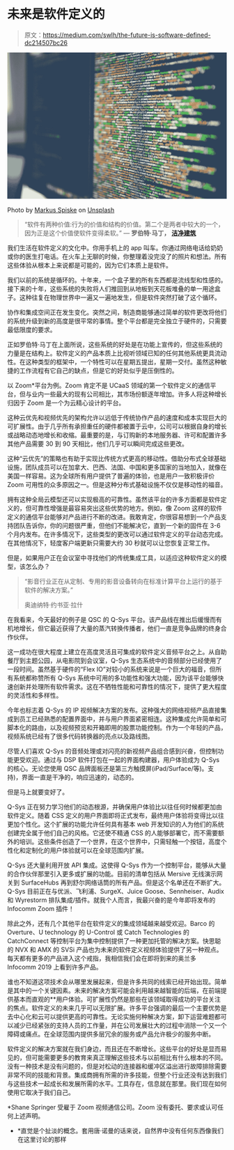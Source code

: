 # 未来是软件定义的

> 原文：<https://medium.com/swlh/the-future-is-software-defined-dc214507bc26>

![](img/225e8cdfb16f98d0bbcf5a2e17fdaae4.png)

Photo by [Markus Spiske](https://unsplash.com/@markusspiske?utm_source=medium&utm_medium=referral) on [Unsplash](https://unsplash.com?utm_source=medium&utm_medium=referral)

> “软件有两种价值:行为的价值和结构的价值。第二个是两者中较大的一个，因为正是这个价值使软件变得柔软。”
> ― **罗伯特·马丁，** [**洁净建筑**](https://www.goodreads.com/work/quotes/25319615)

我们生活在软件定义的文化中。你用手机上的 app 叫车。你通过网络电话给奶奶或你的医生打电话。在火车上无聊的时候，你整理着没完没了的照片和想法。所有这些体验从根本上来说都是可能的，因为它们本质上是软件。

我们以前的系统是循环的。十年来，一个盒子里的所有东西都是流线型和性感的。接下来的十年，这些系统的失败将人们推回到从地板到天花板堆叠的单一用途盒子。这种往复在物理世界中一遍又一遍地发生，但是软件突然打破了这个循环。

协作和集成空间正在发生变化。突然之间，制造商能够通过简单的软件更改将他们的系统升级到新的高度是很平常的事情。整个平台都是完全独立于硬件的，只需要最低限度的要求。

正如罗伯特·马丁在上面所说，这些系统的好处是在功能上宣传的，但这些系统的力量是在结构上。软件定义的产品本质上比视听领域已知的任何其他系统更具流动性。在这种类型的框架中，一个特性可以在星期五提出，星期一交付。虽然这种敏捷的工作流程有它自己的缺点，但是它的好处似乎是压倒性的。

以 Zoom*平台为例。Zoom 肯定不是 UCaaS 领域的第一个软件定义的通信平台，但与业内一些最大的现有公司相比，其市场份额逐年增加。许多人将这种增长归因于 Zoom 是一个为云精心设计的平台。

这种云优先和视频优先的架构允许以远低于传统协作产品的速度和成本实现巨大的可扩展性。由于几乎所有承担重任的硬件都被置于云中，公司可以根据自身的增长或战略动态地增长和收缩。最重要的是，与订购新的本地服务器、许可和配置许多其他产品需要 30 到 90 天相比，他们几乎可以瞬间完成这些更改。

这种“云优先”的策略也有助于实现比传统方式更高的移动性。借助分布式全球基础设施，团队成员可以在加拿大、巴西、法国、中国和更多国家的当地加入，就像在美国一样容易。这为全球所有用户提供了普遍的体验，也是用户一致积极评价 Zoom 可用性的众多原因之一。但是这种分布式基础设施不仅仅是移动性的福音。

拥有这种全局云模型还可以实现极高的可靠性。虽然该平台的许多方面都是软件定义的，但可靠性增强是最容易突出这些优势的地方。例如，像 Zoom 这样的软件定义的通信平台能够对产品进行不断的改进。我敢肯定，你很容易想到一个产品支持团队告诉你，你的问题很严重，但他们不能解决它，直到一个新的固件在 3-6 个月内发布。在许多情况下，这些类型的更改可以通过软件定义的平台动态完成。在其他情况下，轻度客户端更新只需要大约 30 秒就可以让您恢复正常工作。

但是，如果用户正在会议室中寻找他们的传统集成工具，以适应这种软件定义的模型，该怎么办？

> “影音行业正在从定制、专用的影音设备转向在标准计算平台上运行的基于软件的解决方案。”
> 
> 奥迪纳特·约书亚·拉什

在我看来，今天最好的例子是 QSC 的 Q-Sys 平台。该产品线在推出后缓慢而有机地增长，但它最近获得了大量的蒸汽转换传播者，他们一直是竞争品牌的终身合作伙伴。

这一成功在很大程度上建立在高度灵活且可集成的软件定义音频平台之上。从自助餐厅到主题公园，从电影院到会议室，Q-Sys 生态系统中的音频部分已经使用了一段时间。虽然基于硬件的“Flex IO”对较小的系统来说是一个巨大的福音，但所有系统都称赞所有 Q-Sys 系统中可用的多功能性和强大功能，因为该平台能够快速创新并处理所有软件需求。这在不牺牲性能和可靠性的情况下，提供了更大程度的灵活性和多样性。

今年也标志着 Q-Sys 的 IP 视频解决方案的发布。这种强大的网络视频产品直接集成到员工已经熟悉的配置界面中，并与用户界面紧密相连。这种集成允许简单和可脚本化的路由，以及视频预览和开箱即用的股票功能控制。作为一个年轻的产品，视频系统已经有了很多代码转换器的亮点以及路线图。

尽管人们喜欢 Q-Sys 的音频处理或对闪亮的新视频产品组合感到兴奋，但控制功能更受欢迎。通过与 DSP 软件打包在一起的界面构建器，用户体验成为 Q-Sys 的核心。无论您使用 QSC 品牌面板还是第三方触摸屏(iPad/Surface/等)。支持)，界面一直是干净的，响应迅速的，动态的。

但是马上就要变好了。

Q-Sys 正在努力学习他们的动态根源，并确保用户体验比以往任何时候都更加由软件定义。随着 CSS 定义的用户界面即将正式发布，最终用户体验将变得比以往更加个性化。这个扩展的功能允许任何具有基本 web 开发知识的人为他们的系统创建完全属于他们自己的风格。它还使不精通 CSS 的人能够部署它，而不需要额外的培训。这些条件创造了一个世界，在这个世界中，只需轻触一个按钮，高度个性化和定制化的用户体验就可以在全球范围内扩展。

Q-Sys 还大量利用开放 API 集成。这使得 Q-Sys 作为一个控制平台，能够从大量的合作伙伴那里引入更多或扩展的功能。目前的清单包括从 Mersive 无线演示网关到 SurfaceHubs 再到舒尔网络话筒的所有产品。但是这个名单还在不断扩大。Q-Sys 目前正在与优派、飞利浦、SurgeX、Juice Goose、Sennheiser、Audix 和 Wyrestorm 排队集成/插件。就我个人而言，我最兴奋的是今年即将发布的 Infocomm Zoom 插件！

除此之外，还有几个其他平台在软件定义的集成领域越来越受欢迎。Barco 的 Overture、U technology 的 U-Control 或 Catch Technologies 的 CatchConnect 等控制平台为集中控制提供了一种更加托管的解决方案。快思聪的 NVX 和 AMX 的 SVSi 产品也为未来的软件定义视频体验提供了另一种观点。每天都有更多的产品进入这个戒指，我相信我们会在即将到来的奥兰多 Infocomm 2019 上看到许多产品。

谁也不知道这项技术会从哪里发展起来，但是许多共同的线索已经开始出现。简单是其中的一个关键因素。未来的解决方案可能会利用越来越智能的后端，在前端提供基本而直观的**用户体验。可扩展性仍然是那些在该领域取得成功的平台关注的焦点。软件定义的未来几乎可以无限扩展。许多平台强调的最后一个主要优势是去中心化和云可以提供更高的可靠性。无论实施何种解决方案，卸下运营难题都可以减少已经紧张的支持人员的工作量，并在公司发展壮大的过程中消除一个又一个障碍或痛点。在全球范围内提供多层冗余的服务或产品允许极少的服务中断。

软件定义的解决方案就在我们身边，而且还在不断增长。这些平台的好处是显而易见的，但可能需要更多的教育来真正理解这些技术与以前相比有什么根本的不同。没有一种技术是没有问题的，但是对松动的连接器和缓冲区溢出进行故障排除需要非常不同的技能和背景。集成商拥有所需的许多技能，但整个行业还没有达到我们与这些技术一起成长和发展所需的水平。工具存在，信息就在那里。我们现在如何使用它取决于我们自己。

*Shane Springer 受雇于 Zoom 视频通信公司。Zoom 没有委托、要求或认可任何上述声明。

* *直觉是个扯淡的概念。套用唐·诺曼的话来说，自然界中没有任何东西像我们在这里讨论的那样